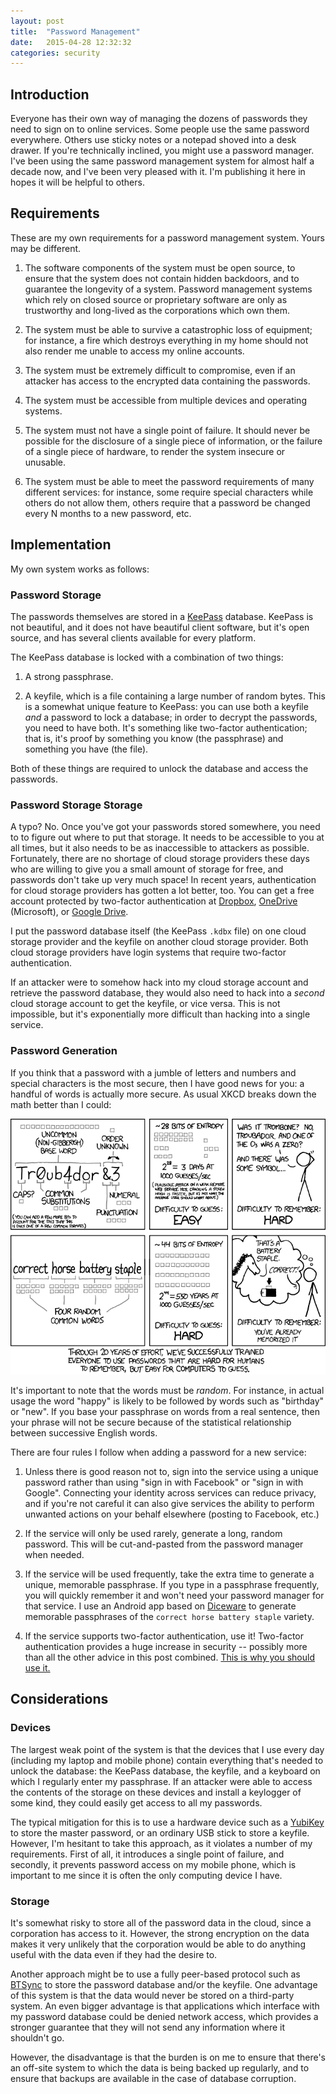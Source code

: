```yaml
---
layout: post
title:  "Password Management"
date:   2015-04-28 12:32:32
categories: security
---
```


## Introduction

Everyone has their own way of managing the dozens of passwords they need to sign on to online services. Some people use the same password everywhere. Others use sticky notes or a notepad shoved into a desk drawer. If you're technically inclined, you might use a password manager. I've been using the same password management system for almost half a decade now, and I've been very pleased with it. I'm publishing it here in hopes it will be helpful to others.

## Requirements

These are my own requirements for a password management system. Yours may be different.

1. The software components of the system must be open source, to ensure that the system does not contain hidden backdoors, and to guarantee the longevity of a system. Password management systems which rely on closed source or proprietary software are only as trustworthy and long-lived as the corporations which own them.

1. The system must be able to survive a catastrophic loss of equipment; for instance, a fire which destroys everything in my home should not also render me unable to access my online accounts.

1. The system must be extremely difficult to compromise, even if an attacker has access to the encrypted data containing the passwords.

1. The system must be accessible from multiple devices and operating systems.

1. The system must not have a single point of failure. It should never be possible for the disclosure of a single piece of information, or the failure of a single piece of hardware, to render the system insecure or unusable. 

1. The system must be able to meet the password requirements of many different services: for instance, some require special characters while others do not allow them, others require that a password be changed every N months to a new password, etc. 

## Implementation

My own system works as follows:

### Password Storage

The passwords themselves are stored in a [KeePass](http://keepass.info/) database. KeePass is not beautiful, and it does not have beautiful client software, but it's open source, and has several clients available for every platform.

The KeePass database is locked with a combination of two things:

1. A strong passphrase. 

1. A keyfile, which is a file containing a large number of random bytes. This is a somewhat unique feature to KeePass: you can use both a keyfile *and* a password to lock a database; in order to decrypt the passwords, you need to have both. It's something like two-factor authentication; that is, it's proof by something you know (the passphrase) and something you have (the file). 

Both of these things are required to unlock the database and access the passwords.

### Password Storage Storage

A typo? No. Once you've got your passwords stored somewhere, you need to to figure out where to put that storage. It needs to be accessible to you at all times, but it also needs to be as inaccessible to attackers as possible.  Fortunately, there are no shortage of cloud storage providers these days who are willing to give you a small amount of storage for free, and passwords don't take up very much space!  In recent years, authentication for cloud storage providers has gotten a lot better, too. You can get a free account protected by two-factor authentication at [Dropbox](http://www.dropbox.com/), [OneDrive](http://www.onedrive.com) (Microsoft), or [Google Drive](http://drive.google.com/). 

I put the password database itself (the KeePass `.kdbx` file) on one cloud storage provider and the keyfile on another cloud storage provider. Both cloud storage providers have login systems that require two-factor authentication.

If an attacker were to somehow hack into my cloud storage account and retrieve the password database, they would also need to hack into a *second* cloud storage account to get the keyfile, or vice versa. This is not impossible, but it's exponentially more difficult than hacking into a single service.

### Password Generation

If you think that a password with a jumble of letters and numbers and special characters is the most secure, then I have good news for you: a handful of words is actually more secure. As usual XKCD breaks down the math better than I could:

![Password Strength](/img/password_strength.png)

It's important to note that the words must be *random*. For instance, in actual usage the word "happy" is likely to be followed by words such as "birthday" or "new". If you base your passphrase on words from a real sentence, then your phrase will not be secure because of the statistical relationship between successive English words. 

There are four rules I follow when adding a password for a new service:

1. Unless there is good reason not to, sign into the service using a unique password rather than using "sign in with Facebook" or "sign in with Google". Connecting your identity across services can reduce privacy, and if you're not careful it can also give services the ability to perform unwanted actions on your behalf elsewhere (posting to Facebook, etc.)

1. If the service will only be used rarely, generate a long, random password. This will be cut-and-pasted from the password manager when needed. 

1. If the service will be used frequently, take the extra time to generate a unique, memorable passphrase. If you type in a passphrase frequently, you will quickly remember it and won't need your password manager for that service. I use an Android app based on [Diceware](http://world.std.com/~reinhold/diceware.html) to generate memorable passphrases of the `correct horse battery staple` variety. 

1. If the service supports two-factor authentication, use it! Two-factor authentication provides a huge increase in security -- possibly more than all the other advice in this post combined. [This is why you should use it.](https://blog.codinghorror.com/make-your-email-hacker-proof/)

## Considerations

### Devices

The largest weak point of the system is that the devices that I use every day (including my laptop and mobile phone) contain everything that's needed to unlock the database: the KeePass database, the keyfile, and a keyboard on which I regularly enter my passphrase. If an attacker were able to access the contents of the storage on these devices and install a keylogger of some kind, they could easily get access to all my passwords. 

The typical mitigation for this is to use a hardware device such as a [YubiKey](https://www.yubico.com/) to store the master password, or an ordinary USB stick to store a keyfile. However, I'm hesitant to take this approach, as it violates a number of my requirements. First of all, it introduces a single point of failure, and secondly, it prevents password access on my mobile phone, which is important to me since it is often the only computing device I have.

### Storage

It's somewhat risky to store all of the password data in the cloud, since a corporation has access to it. However, the strong encryption on the data makes it very unlikely that the corporation would be able to do anything useful with the data even if they had the desire to. 

Another approach might be to use a fully peer-based protocol such as [BTSync](https://www.getsync.com/) to store the password database and/or the keyfile. One advantage of this system is that the data would never be stored on a third-party system. An even bigger advantage is that applications which interface with my password database could be denied network access, which provides a stronger guarantee that they will not send any information where it shouldn't go.

However, the disadvantage is that the burden is on me to ensure that there's an off-site system to which the data is being backed up regularly, and to ensure that backups are available in the case of database corruption. 



